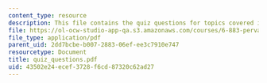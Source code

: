 ```yaml
---
content_type: resource
description: This file contains the quiz questions for topics covered in the course.
file: https://ol-ocw-studio-app-qa.s3.amazonaws.com/courses/6-883-pervasive-human-centric-computing-sma-5508-spring-2006/43502e24ecef3728f6cd87320c62ad27_quiz_questions.pdf
file_type: application/pdf
parent_uid: 2dd7bcbe-b007-2883-06ef-ee3c7910e747
resourcetype: Document
title: quiz_questions.pdf
uid: 43502e24-ecef-3728-f6cd-87320c62ad27
---
```

